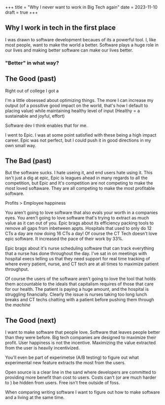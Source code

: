 +++
title = "Why I never want to work in Big Tech again"
date = 2023-11-10
draft = true
+++

## Why I work in tech in the first place

I was drawn to software development becaues of its a powerful tool. I, like most people, want to make the world a better. Software plays a huge role in our lives and making better software can make our lives better.

### "Better" in what way?

## The Good (past)
Right out of college I got a

I'm a little obsessed about optimizing things. The more I can increase my output (of a possitive good impact on the world, that's how I default to placing value) while maintaining healthy level of input (Healthy = a sustainable and joyful, effort)

Software dev I think enables that for me.

I went to Epic. I was at some point satisfied with these being a high impact career. Epic was not perfect, but I could push it in good directions in my own small way.


## The Bad (past)
But the software sucks. I hate useing it, and end users hate using it. This isn't just a dig at epic, Epic is leagues ahead in many regards to all the competition, but Epic and It's competition are not competing to make the most loved softaware. They are all competing to make the most profitable software.

Profits > Employee happiness

You aren't going to love software that also evals your worth in a companies eyes.
You aren't going to love software that's trying to extract as much value as it can out of you. Epic brags about its efficiency packing tools to remove all gaps from inbetween appts. Hospitals that used to only do 12 CTs a day are now doing 16 CTs a day! Of course the CT Tech doesn't love epic software. It increased the pace of their work by 33%.

Epic brags about it's nurse scheduling software that can track everything that a nurse has done throughout the day. 
I've sat in on meetings with hospital execs telling us that they need support for real time tracking of where every patient, nurse, and CT tech are at all times to maximize patient throughput. 

Of course the users of the software aren't going to love the tool that holds them accountable to the ideals that capitalism requires of those that care for our health. The patient is paying a huge amount, and the hospital is struggling financially. Clearly the issue is nurses taking too long lunch breaks and CT techs chatting with a patient before pushing them through the *machine*

## The Good (next)
I want to make software that people love. Software that leaves people better than they were before. Big tech companies are designed to maximize their profit. User happiness is not the incentive. Maximizing the value extracted from the user is heavily incentivized.

You'll even be part of experimetse (A/B testing) to figure out what experimental new feature extracts the most from the users.

Open source is a clear line in the sand where developers are committed to providing more benefit than cost to users. Costs can't (or are much harder to ) be hidden from users. Free isn't free outside of foss.

When comparing writing software
I want to figure out how to make software and a living at the same time.
